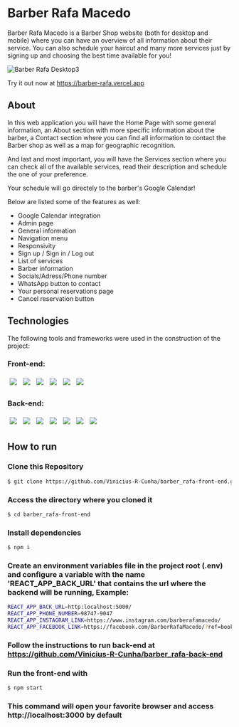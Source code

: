 # Barber Rafa Macedo

Barber Rafa Macedo is a Barber Shop website (both for desktop and mobile) where you can have an overview of all information about their service.
You can also schedule your haircut and many more services just by signing up and choosing the best time available for you!

![Barber Rafa Desktop3](https://user-images.githubusercontent.com/92492685/175072676-c391d2c8-ba52-4d16-b5f5-1f7917f46a9d.gif)

Try it out now at https://barber-rafa.vercel.app

## About

In this web application you will have the Home Page with some general information, an About section with more specific information about the barber, a Contact section where you can find all information to contact the Barber shop as well as a map for geographic recognition.

And last and most important, you will have the Services section where you can check all of the available services, read their description and schedule the one of your preference.

Your schedule will go directely to the barber's Google Calendar!

Below are listed some of the features as well:

- Google Calendar integration
- Admin page
- General information
- Navigation menu
- Responsivity
- Sign up / Sign in / Log out
- List of services
- Barber information
- Socials/Adress/Phone number
- WhatsApp button to contact
- Your personal reservations page
- Cancel reservation button

## Technologies

The following tools and frameworks were used in the construction of the project:<br>

### Front-end:

<p>
  <img style='margin: 5px;' src='https://img.shields.io/badge/React-20232A?style=for-the-badge&logo=react&logoColor=61DAFB'>
  <img style='margin: 5px;' src='https://img.shields.io/badge/styled--components-DB7093?style=for-the-badge&logo=styled-components&logoColor=white'>
  <img style='margin: 5px;' src='https://img.shields.io/badge/React_Router-CA4245?style=for-the-badge&logo=react-router&logoColor=white'>
  <img style='margin: 5px;' src='https://img.shields.io/badge/axios%20-%2320232a.svg?&style=for-the-badge&color=informational'>
  <img style='margin: 5px;' src='https://img.shields.io/badge/React%20Calendar-E1E1E1?style=for-the-badge&logo=react&logoColor=000000'>
  <img style='margin: 5px;' src='https://img.shields.io/badge/javascript-%23323330.svg?style=for-the-badge&logo=javascript&logoColor=%23F7DF1E'>
</p>

### Back-end:

<p>
  <img style='margin: 5px;' src='https://img.shields.io/badge/Google%20Calendar-4285F4?style=for-the-badge&logo=google&logoColor=white'>
  <img style='margin: 5px;' src='https://img.shields.io/badge/nodejs%20-%2320232a.svg?&style=for-the-badge&color=blue&logo=javascript&logoColor=%2361DAFB%27'>
  <img style='margin: 5px;' src='https://img.shields.io/badge/express%20-%2320232a.svg?&style=for-the-badge&color=green&logo=express&logoColor=%2361DAFB%27'>
  <img style='margin: 5px;' src='https://img.shields.io/badge/mongodb%20-%2320232a.svg?&style=for-the-badge&color=yellowgreen&logo=mongodb&logoColor=%2361DAFB%27'>
  <img style='margin: 5px;' src='https://img.shields.io/badge/typescript-%23007ACC.svg?style=for-the-badge&logo=typescript&logoColor=white'>
  <img style='margin: 5px;' src='https://img.shields.io/badge/JWT-black?style=for-the-badge&logo=JSON%20web%20tokens'>
  <img style='margin: 5px;' src='https://img.shields.io/badge/-jest-%23C21325?style=for-the-badge&logo=jest&logoColor=white'>
</p>

## How to run

### Clone this Repository

```bash
$ git clone https://github.com/Vinicius-R-Cunha/barber_rafa-front-end.git
```

### Access the directory where you cloned it

```bash
$ cd barber_rafa-front-end
```

### Install dependencies

```bash
$ npm i
```

### Create an environment variables file in the project root (.env) and configure a variable with the name 'REACT_APP_BACK_URL' that contains the url where the backend will be running, Example:

```bash
REACT_APP_BACK_URL=http:localhost:5000/
REACT_APP_PHONE_NUMBER=98747-9047
REACT_APP_INSTAGRAM_LINK=https://www.instagram.com/barberafamacedo/
REACT_APP_FACEBOOK_LINK=https://facebook.com/BarberRafaMacedo/?ref=bookmarks
```

### Follow the instructions to run back-end at https://github.com/Vinicius-R-Cunha/barber_rafa-back-end

### Run the front-end with

```bash
$ npm start
```

### This command will open your favorite browser and access http://localhost:3000 by default
